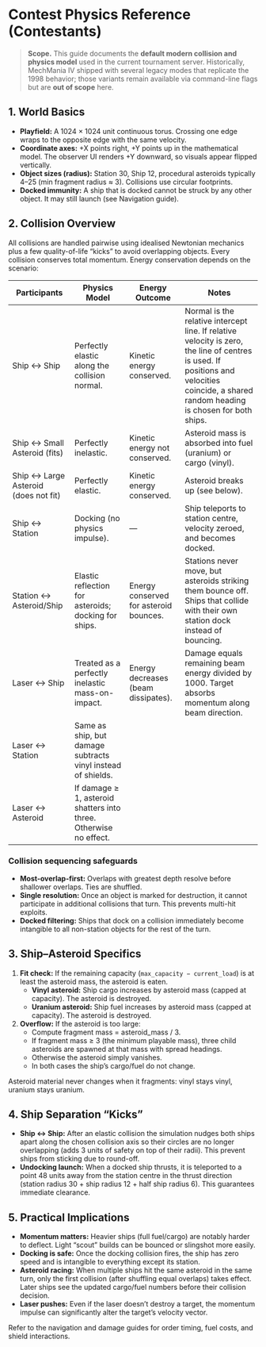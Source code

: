 # Contest Physics Reference (Contestants)

> **Scope.** This guide documents the **default modern collision and physics model** used in the current tournament server. Historically, MechMania IV shipped with several legacy modes that replicate the 1998 behavior; those variants remain available via command-line flags but are **out of scope** here.

## 1. World Basics
- **Playfield:** A 1024 × 1024 unit continuous torus. Crossing one edge wraps to the opposite edge with the same velocity.
- **Coordinate axes:** +X points right, +Y points up in the mathematical model. The observer UI renders +Y downward, so visuals appear flipped vertically.
- **Object sizes (radius):** Station 30, Ship 12, procedural asteroids typically 4–25 (min fragment radius ≈ 3). Collisions use circular footprints.
- **Docked immunity:** A ship that is docked cannot be struck by any other object. It may still launch (see Navigation guide).

## 2. Collision Overview
All collisions are handled pairwise using idealised Newtonian mechanics plus a few quality-of-life “kicks” to avoid overlapping objects. Every collision conserves total momentum. Energy conservation depends on the scenario:

| Participants | Physics Model | Energy Outcome | Notes |
| --- | --- | --- | --- |
| Ship ↔ Ship | Perfectly elastic along the collision normal. | Kinetic energy conserved. | Normal is the relative intercept line. If relative velocity is zero, the line of centres is used. If positions and velocities coincide, a shared random heading is chosen for both ships. |
| Ship ↔ Small Asteroid (fits) | Perfectly inelastic. | Kinetic energy not conserved. | Asteroid mass is absorbed into fuel (uranium) or cargo (vinyl). |
| Ship ↔ Large Asteroid (does not fit) | Perfectly elastic. | Kinetic energy conserved. | Asteroid breaks up (see below). |
| Ship ↔ Station | Docking (no physics impulse). | — | Ship teleports to station centre, velocity zeroed, and becomes docked. |
| Station ↔ Asteroid/Ship | Elastic reflection for asteroids; docking for ships. | Energy conserved for asteroid bounces. | Stations never move, but asteroids striking them bounce off. Ships that collide with their own station dock instead of bouncing. |
| Laser ↔ Ship | Treated as a perfectly inelastic mass-on-impact. | Energy decreases (beam dissipates). | Damage equals remaining beam energy divided by 1000. Target absorbs momentum along beam direction. |
| Laser ↔ Station | Same as ship, but damage subtracts vinyl instead of shields. |
| Laser ↔ Asteroid | If damage ≥ 1, asteroid shatters into three. Otherwise no effect. |

### Collision sequencing safeguards
- **Most-overlap-first:** Overlaps with greatest depth resolve before shallower overlaps. Ties are shuffled.
- **Single resolution:** Once an object is marked for destruction, it cannot participate in additional collisions that turn. This prevents multi-hit exploits.
- **Docked filtering:** Ships that dock on a collision immediately become intangible to all non-station objects for the rest of the turn.

## 3. Ship–Asteroid Specifics
1. **Fit check:** If the remaining capacity (`max_capacity − current_load`) is at least the asteroid mass, the asteroid is eaten.
   - **Vinyl asteroid:** Ship cargo increases by asteroid mass (capped at capacity). The asteroid is destroyed.
   - **Uranium asteroid:** Ship fuel increases by asteroid mass (capped at capacity). The asteroid is destroyed.
2. **Overflow:** If the asteroid is too large:
   - Compute fragment mass = asteroid_mass / 3.
   - If fragment mass ≥ 3 (the minimum playable mass), three child asteroids are spawned at that mass with spread headings.
   - Otherwise the asteroid simply vanishes.
   - In both cases the ship’s cargo/fuel do not change.

Asteroid material never changes when it fragments: vinyl stays vinyl, uranium stays uranium.

## 4. Ship Separation “Kicks”
- **Ship ↔ Ship:** After an elastic collision the simulation nudges both ships apart along the chosen collision axis so their circles are no longer overlapping (adds 3 units of safety on top of their radii). This prevent ships from sticking due to round-off.
- **Undocking launch:** When a docked ship thrusts, it is teleported to a point 48 units away from the station centre in the thrust direction (station radius 30 + ship radius 12 + half ship radius 6). This guarantees immediate clearance.

## 5. Practical Implications
- **Momentum matters:** Heavier ships (full fuel/cargo) are notably harder to deflect. Light “scout” builds can be bounced or slingshot more easily.
- **Docking is safe:** Once the docking collision fires, the ship has zero speed and is intangible to everything except its station.
- **Asteroid racing:** When multiple ships hit the same asteroid in the same turn, only the first collision (after shuffling equal overlaps) takes effect. Later ships see the updated cargo/fuel numbers before their collision decision.
- **Laser pushes:** Even if the laser doesn’t destroy a target, the momentum impulse can significantly alter the target’s velocity vector.

Refer to the navigation and damage guides for order timing, fuel costs, and shield interactions.

